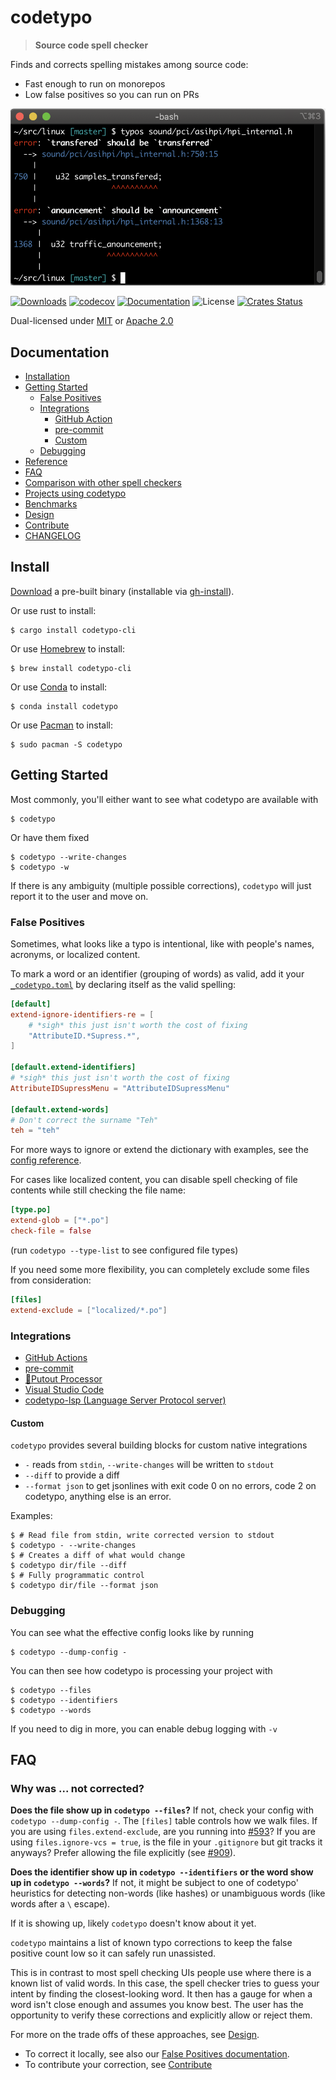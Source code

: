 # codetypo

> **Source code spell checker**

Finds and corrects spelling mistakes among source code:
- Fast enough to run on monorepos
- Low false positives so you can run on PRs

![Screenshot](./docs/screenshot.png)


[![Downloads](https://img.shields.io/github/downloads/khulnasoft/codetypo/total.svg)](https://github.com/khulnasoft/codetypo/releases)
[![codecov](https://codecov.io/gh/khulnasoft/codetypo/branch/master/graph/badge.svg)](https://codecov.io/gh/khulnasoft/codetypo)
[![Documentation](https://img.shields.io/badge/docs-master-blue.svg)][Documentation]
![License](https://img.shields.io/crates/l/codetypo.svg)
[![Crates Status](https://img.shields.io/crates/v/codetypo.svg)][Crates.io]

Dual-licensed under [MIT](LICENSE-MIT) or [Apache 2.0](LICENSE-APACHE)

## Documentation

- [Installation](#install)
- [Getting Started](#getting-started)
  - [False Positives](#false-positives)
  - [Integrations](#integrations)
    - [GitHub Action](docs/github-action.md)
    - [pre-commit](docs/pre-commit.md)
    - [Custom](#custom)
  - [Debugging](#debugging)
- [Reference](docs/reference.md)
- [FAQ](#faq)
- [Comparison with other spell checkers](docs/comparison.md)
- [Projects using codetypo](https://github.com/khulnasoft/codetypo/wiki)
- [Benchmarks](benchsuite/runs)
- [Design](docs/design.md)
- [Contribute](CONTRIBUTING.md)
- [CHANGELOG](CHANGELOG.md)

## Install

[Download](https://github.com/khulnasoft/codetypo/releases) a pre-built binary
(installable via [gh-install](https://github.com/khulnasoft/gh-install)).

Or use rust to install:
```console
$ cargo install codetypo-cli
```

Or use [Homebrew](https://brew.sh/) to install:
```console
$ brew install codetypo-cli
```

Or use [Conda](https://conda.io/) to install:
```console
$ conda install codetypo
```

Or use [Pacman](https://wiki.archlinux.org/title/pacman) to install:
```console
$ sudo pacman -S codetypo
```

## Getting Started

Most commonly, you'll either want to see what codetypo are available with
```console
$ codetypo
```

Or have them fixed
```console
$ codetypo --write-changes
$ codetypo -w
```
If there is any ambiguity (multiple possible corrections), `codetypo` will just report it to the user and move on.

### False Positives

Sometimes, what looks like a typo is intentional, like with people's names, acronyms, or localized content.

To mark a word or an identifier (grouping of words) as valid, add it your [`_codetypo.toml`](docs/reference.md) by declaring itself as the valid spelling:
```toml
[default]
extend-ignore-identifiers-re = [
    # *sigh* this just isn't worth the cost of fixing
    "AttributeID.*Supress.*",
]

[default.extend-identifiers]
# *sigh* this just isn't worth the cost of fixing
AttributeIDSupressMenu = "AttributeIDSupressMenu"

[default.extend-words]
# Don't correct the surname "Teh"
teh = "teh"
```
For more ways to ignore or extend the dictionary with examples, see the [config reference](docs/reference.md).

For cases like localized content, you can disable spell checking of file contents while still checking the file name:
```toml
[type.po]
extend-glob = ["*.po"]
check-file = false
```
(run `codetypo --type-list` to see configured file types)

If you need some more flexibility, you can completely exclude some files from consideration:
```toml
[files]
extend-exclude = ["localized/*.po"]
```

### Integrations

- [GitHub Actions](docs/github-action.md)
- [pre-commit](docs/pre-commit.md)
- [🐊Putout Processor](https://github.com/putoutjs/putout-processor-codetypo)
- [Visual Studio Code](https://github.com/tekumara/codetypo-vscode)
- [codetypo-lsp (Language Server Protocol server)](https://github.com/tekumara/codetypo-vscode)

#### Custom

`codetypo` provides several building blocks for custom native integrations
- `-` reads from `stdin`, `--write-changes` will be written to `stdout`
- `--diff` to provide a diff
- `--format json` to get jsonlines with exit code 0 on no errors, code 2 on codetypo, anything else is an error.

Examples:
```console
$ # Read file from stdin, write corrected version to stdout
$ codetypo - --write-changes
$ # Creates a diff of what would change
$ codetypo dir/file --diff
$ # Fully programmatic control
$ codetypo dir/file --format json
```

### Debugging

You can see what the effective config looks like by running
```console
$ codetypo --dump-config -
```

You can then see how codetypo is processing your project with
```console
$ codetypo --files
$ codetypo --identifiers
$ codetypo --words
```

If you need to dig in more, you can enable debug logging with `-v`

## FAQ

### Why was ... not corrected?

**Does the file show up in `codetypo --files`?**
If not, check your config with `codetypo --dump-config -`.
The `[files]` table controls how we walk files.
If you are using `files.extend-exclude`,
are you running into [#593](https://github.com/khulnasoft/codetypo/issues/593)?
If you are using `files.ignore-vcs = true`,
is the file in your `.gitignore` but git tracks it anyways?
Prefer allowing the file explicitly (see [#909](https://github.com/khulnasoft/codetypo/issues/909)).

**Does the identifier show up in `codetypo --identifiers` or the word show up in `codetypo --words`?**
If not, it might be subject to one of codetypo' heuristics for
detecting non-words (like hashes) or
unambiguous words (like words after a `\` escape).

If it is showing up, likely `codetypo` doesn't know about it yet.

`codetypo` maintains a list of known typo corrections to keep the false positive
count low so it can safely run unassisted.

This is in contrast to most spell checking UIs people use where there is a
known list of valid words.  In this case, the spell checker tries to guess your
intent by finding the closest-looking word.  It then has a gauge for when a
word isn't close enough and assumes you know best.  The user has the
opportunity to verify these corrections and explicitly allow or reject them.

For more on the trade offs of these approaches, see [Design](docs/design.md).

- To correct it locally, see also our [False Positives documentation](#false-positives).
- To contribute your correction, see [Contribute](CONTRIBUTING.md)

[Crates.io]: https://crates.io/crates/codetypo-cli
[Documentation]: https://docs.rs/codetypo
